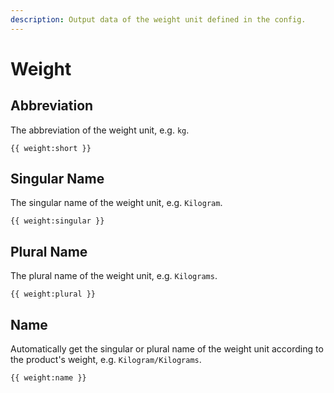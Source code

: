 ```yaml
---
description: Output data of the weight unit defined in the config.
---
```


# Weight

## Abbreviation

The abbreviation of the weight unit, e.g. `kg`.

```
{{ weight:short }}
```

## Singular Name

The singular name of the weight unit, e.g. `Kilogram`.

```
{{ weight:singular }}
```

## Plural Name

The plural name of the weight unit, e.g. `Kilograms`.

```
{{ weight:plural }}
```

## Name

Automatically get the singular or plural name of the weight unit according to the product's weight, e.g. `Kilogram/Kilograms`.

```
{{ weight:name }}
```
